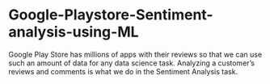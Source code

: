 # Google-Playstore-Sentiment-analysis-using-ML
Google Play Store has millions of apps with their reviews so that we can use such an amount of data for any data science task. Analyzing a customer’s reviews and comments is what we do in the Sentiment Analysis task.
